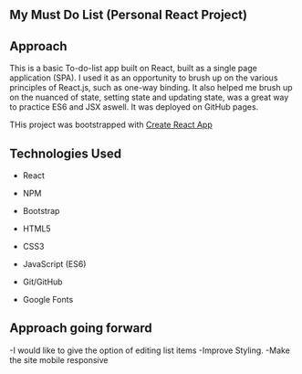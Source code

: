
## My Must Do List (Personal React Project)

## Approach

This is a basic To-do-list app built on React, built as a single page application (SPA). I used it as an opportunity to brush up on the various principles of React.js, such as one-way binding. It also helped me brush up on the nuanced of state, setting state and updating state, was a great way to practice ES6 and JSX aswell. It was deployed on GitHub pages.

THis project was bootstrapped with [Create React App](https://github.com/facebook/create-react-app)

## Technologies Used

* React

* NPM

* Bootstrap

* HTML5

* CSS3

* JavaScript (ES6)

* Git/GitHub

* Google Fonts

## Approach going forward
-I would like to give the option of editing list items
-Improve Styling.
-Make the site mobile responsive
